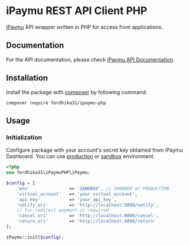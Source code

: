 iPaymu REST API Client PHP
==============

[iPaymu](https://ipaymu.com) API wrapper written in PHP for access from applications.

## Documentation

For the API documentation, please check [iPaymu API Documentation](https://ipaymu.com/en/api-documentation/).

## Installation

Install the package with [composer](https://getcomposer.org/) by following command:
```
composer require ferdhika31/ipaymu-php
```

## Usage

### Initialization
Configure package with your account's secret key obtained from iPaymu Dashboard. You can use [production](https://my.ipaymu.com/) or [sandbox](https://sandbox.ipaymu.com/) environment.

```php
<?php
use ferdhika31\iPaymuPHP\iPaymu;

$config = [
    'env'               => 'SANDBOX', // SANDBOX or PRODUCTION
    'virtual_account'   => 'your_virtual_account',
    'api_key'           => 'your_api_key',
    'notify_uri'        => 'http://localhost:8000/notify',
    // for redirect payment is required
    'cancel_uri'        => 'http://localhost:8000/cancel',
    'return_uri'        => 'http://localhost:8000/return'
];

iPaymu::init($config);
```